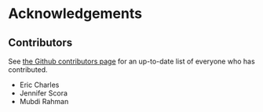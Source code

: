 # Acknowledgements

## Contributors

See [the Github contributors page](https://github.com/LSSTDESC/tables_io/graphs/contributors) for an up-to-date list of everyone who has contributed.

- Eric Charles
- Jennifer Scora
- Mubdi Rahman
